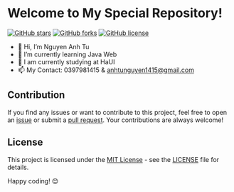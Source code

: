 # Welcome to My Special Repository!

[![GitHub stars](https://img.shields.io/github/stars/anhtunguyen1415/anhtunguyen1415.svg)](https://github.com/anhtunguyen1415/anhtunguyen1415/stargazers)
[![GitHub forks](https://img.shields.io/github/forks/anhtunguyen1415/anhtunguyen1415.svg)](https://github.com/anhtunguyen1415/anhtunguyen1415/network)
[![GitHub license](https://img.shields.io/github/license/anhtunguyen1415/anhtunguyen1415.svg)](https://github.com/anhtunguyen1415/anhtunguyen1415/blob/main/LICENSE)

- 👋 Hi, I’m Nguyen Anh Tu
- 👀 I’m currently learning Java Web
- 🌱 I am currently studying at HaUI
- 📫 My Contact: 0397981415 & anhtunguyen1415@gmail.com

## Contribution

If you find any issues or want to contribute to this project, feel free to open an [issue](https://github.com/anhtunguyen1415/anhtunguyen1415/issues) or submit a [pull request](https://github.com/anhtunguyen1415/anhtunguyen1415/pulls). Your contributions are always welcome!

## License

This project is licensed under the [MIT License](https://github.com/anhtunguyen1415/anhtunguyen1415/blob/main/LICENSE) - see the [LICENSE](https://github.com/anhtunguyen1415/anhtunguyen1415/blob/main/LICENSE) file for details.

Happy coding! 😊
<!---
anhtunguyen1415/anhtunguyen1415 is a ✨ special ✨ repository because its `README.md` (this file) appears on your GitHub profile.
You can click the Preview link to take a look at your changes.
--->
